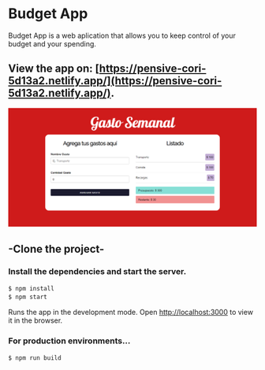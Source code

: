 # Budget App

Budget App is a web aplication that allows you to keep control of your budget and your spending.

## View the app on: [https://pensive-cori-5d13a2.netlify.app/](https://pensive-cori-5d13a2.netlify.app/).

![Cites App](https://github.com/Andresp08/BudgetReactApp/blob/master/src/AppBudget.png)

## -Clone the project-

### Install the dependencies and start the server.

```sh
$ npm install
$ npm start
```

Runs the app in the development mode.
Open [http://localhost:3000](http://localhost:3000) to view it in the browser.

### For production environments...

```sh
$ npm run build
```
